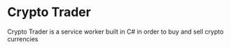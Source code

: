 # Crypto Trader

Crypto Trader is a service worker built in C# in order to buy and sell crypto currencies
